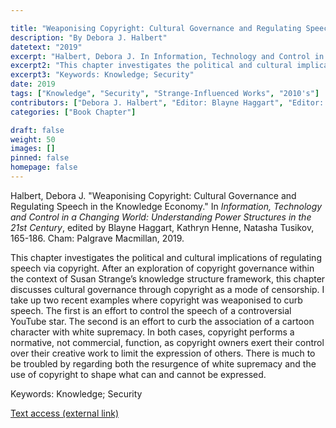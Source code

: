 ```yaml
---

title: "Weaponising Copyright: Cultural Governance and Regulating Speech in the Knowledge Economy"
description: "By Debora J. Halbert"
datetext: "2019"
excerpt: "Halbert, Debora J. In Information, Technology and Control in a Changing World: Understanding Power Structures in the 21st Century, edited by Blayne Haggart, Kathryn Henne, Natasha Tusikov, 165-186. Cham: Palgrave Macmillan, 2019."
excerpt2: "This chapter investigates the political and cultural implications of regulating speech via copyright. After an exploration of copyright governance within the context of Susan Strange’s knowledge structure framework, this chapter discusses cultural governance through copyright as a mode of censorship. I take up two recent examples where copyright was weaponised to curb speech. The first is an effort to control the speech of a controversial YouTube star. The second is an effort to curb the association of a cartoon character with white supremacy. In both cases, copyright performs a normative, not commercial, function, as copyright owners exert their control over their creative work to limit the expression of others. There is much to be troubled by regarding both the resurgence of white supremacy and the use of copyright to shape what can and cannot be expressed."
excerpt3: "Keywords: Knowledge; Security"
date: 2019
tags: ["Knowledge", "Security", "Strange-Influenced Works", "2010's"]
contributors: ["Debora J. Halbert", "Editor: Blayne Haggart", "Editor: Kathryn Henne", "Editor: Natasha Tusikov"]
categories: ["Book Chapter"]

draft: false
weight: 50
images: []
pinned: false
homepage: false
---
```


Halbert, Debora J. "Weaponising Copyright: Cultural Governance and Regulating Speech in the Knowledge Economy." In *Information, Technology and Control in a Changing World: Understanding Power Structures in the 21st Century*, edited by Blayne Haggart, Kathryn Henne, Natasha Tusikov, 165-186. Cham: Palgrave Macmillan, 2019.

This chapter investigates the political and cultural implications of regulating speech via copyright. After an exploration of copyright governance within the context of Susan Strange’s knowledge structure framework, this chapter discusses cultural governance through copyright as a mode of censorship. I take up two recent examples where copyright was weaponised to curb speech. The first is an effort to control the speech of a controversial YouTube star. The second is an effort to curb the association of a cartoon character with white supremacy. In both cases, copyright performs a normative, not commercial, function, as copyright owners exert their control over their creative work to limit the expression of others. There is much to be troubled by regarding both the resurgence of white supremacy and the use of copyright to shape what can and cannot be expressed.

Keywords: Knowledge; Security

[Text access (external link)](https://www.worldcat.org/title/1111084507)
